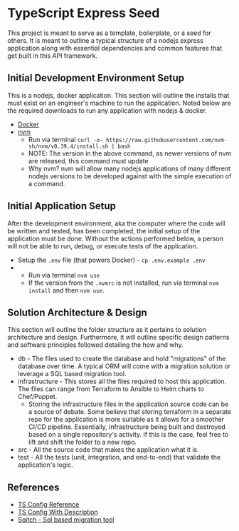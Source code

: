 # TypeScript Express Seed #
This project is meant to serve as a template, boilerplate, or a seed for others. It is meant to outline a typical structure of a nodejs express application along with essential dependencies and common features that get built in this API framework.

## Initial Development Environment Setup ##
This is a nodejs, docker application. This section will outline the installs that must exist on an engineer's machine to run the application. Noted below are the required downloads to run any application with nodejs & docker.

* [Docker](https://www.docker.com/products/docker-desktop/)
* [nvm](https://github.com/nvm-sh/nvm)
  * Run via terminal `curl -o- https://raw.githubusercontent.com/nvm-sh/nvm/v0.39.4/install.sh | bash`
  * NOTE: The version in the above command, as newer versions of nvm are released, this command must update
  * Why nvm? nvm will allow many nodejs applications of many different nodejs versions to be developed against with the simple execution of a command.

## Initial Application Setup ##
After the development environment, aka the computer where the code will be written and tested, has been completed, the initial setup of the application must be done. Without the actions performed below, a person will not be able to run, debug, or execute tests of the application.

* Setup the `.env` file (that powers Docker) - `cp .env.example .env`
* * Run via terminal `nvm use`
  * If the version from the `.nvmrc` is not installed, run via terminal `nvm install` and then `nvm use`.

## Solution Architecture & Design ##
This section will outline the folder structure as it pertains to solution architecture and design. Furthermore, it will outline specific design patterns and software principles followed detailing the how and why.

* db - The files used to create the database and hold "migrations" of the database over time. A typical ORM will come with a migration solution or leverage a SQL based migration tool.
* infrastructure - This stores all the files required to host this application. The files can range from Terraform to Ansible to Helm charts to Chef/Puppet.
  * Storing the infrastructure files in the application source code can be a source of debate. Some believe that storing terraform in a separate repo for the application is more suitable as it allows for a smoother CI/CD pipeline. Essentially, infrastructure being built and destroyed based on a single repository's activity. If this is the case, feel free to lift and shift the folder to a new repo.
* src - All the source code that makes the application what it is.
* test - All the tests (unit, integration, and end-to-end) that validate the application's logic.

## References ##

* [TS Config Reference](https://www.typescriptlang.org/tsconfig)
* [TS Config With Description](https://gist.github.com/t18n/88cebd2b355887351e8080cbb6a6b4ba)
* [Sqitch - Sql based migration tool](https://sqitch.org/)